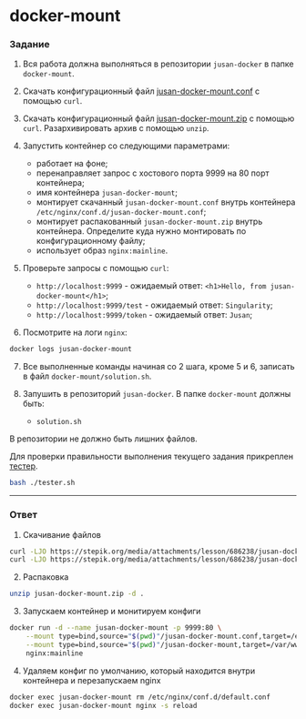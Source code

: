# docker-mount

### Задание

1. Вся работа должна выполняться в репозитории `jusan-docker` в папке `docker-mount`.
2. Скачать конфигурационный файл [jusan-docker-mount.conf][jusan-docker-mount-conf] с помощью `curl`.
3. Скачать конфигурационный файл [jusan-docker-mount.zip][jusan-docker-mount-zip] с помощью `curl`.
   Разархивировать архив с помощью `unzip`.
4. Запустить контейнер со следующими параметрами:

   - работает на фоне;
   - перенаправляет запрос с хостового порта 9999 на 80 порт контейнера;
   - имя контейнера `jusan-docker-mount`;
   - монтирует скачанный `jusan-docker-mount.conf` внутрь контейнера `/etc/nginx/conf.d/jusan-docker-mount.conf`;
   - монтирует распакованный `jusan-docker-mount.zip` внутрь контейнера. Определите куда нужно монтировать по конфигурационному файлу;
   - использует образ `nginx:mainline`.

5. Проверьте запросы с помощью `curl`:

   - `http://localhost:9999` - ожидаемый ответ: `<h1>Hello, from jusan-docker-mount</h1>`;
   - `http://localhost:9999/test` - ожидаемый ответ: `Singularity`;
   - `http://localhost:9999/token` - ожидаемый ответ: `Jusan`;

6. Посмотрите на логи `nginx`:

```bash
docker logs jusan-docker-mount
```

7. Все выполненные команды начиная со 2 шага, кроме 5 и 6, записать в файл `docker-mount/solution.sh`.

8. Запушить в репозиторий `jusan-docker`. В папке `docker-mount` должны быть:
   - `solution.sh`

В репозитории не должно быть лишних файлов.

Для проверки правильности выполнения текущего задания прикреплен [тестер][tester].

```bash
bash ./tester.sh
```

[jusan-docker-mount-conf]: https://stepik.org/media/attachments/lesson/686238/jusan-docker-mount.conf
[jusan-docker-mount-zip]: https://stepik.org/media/attachments/lesson/686238/jusan-docker-mount.zip
[tester]: https://stepik.org/media/attachments/lesson/691221/tester-docker-mount.sh

---

### Ответ

1. Скачивание файлов
```bash
curl -LJO https://stepik.org/media/attachments/lesson/686238/jusan-docker-mount.conf
curl -LJO https://stepik.org/media/attachments/lesson/686238/jusan-docker-mount.zip
```

2. Распаковка
```bash
unzip jusan-docker-mount.zip -d .
```

3. Запускаем контейнер и монитируем конфиги
```bash
docker run -d --name jusan-docker-mount -p 9999:80 \
    --mount type=bind,source="$(pwd)"/jusan-docker-mount.conf,target=/etc/nginx/conf.d/jusan-docker-mount.conf \
    --mount type=bind,source="$(pwd)"/jusan-docker-mount,target=/var/www/example \
    nginx:mainline
```

4. Удаляем конфиг по умолчанию, который находится внутри контейнера и перезапускаем nginx
```bash
docker exec jusan-docker-mount rm /etc/nginx/conf.d/default.conf
docker exec jusan-docker-mount nginx -s reload
```
